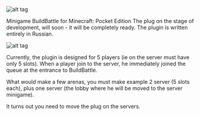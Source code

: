 ![alt tag](http://i.imgur.com/PypKcDt.png)

Minigame BuildBattle for Minecraft: Pocket Edition
The plug on the stage of development, will soon - it will be completely ready.
The plugin is written entirely in Russian.

![alt tag](http://www.billtownwebdesign.com/wp-content/uploads/2014/12/faq.png)

Currently, the plugin is designed for 5 players (ie on the server must have only 5 slots). When a player join to the server, he immediately joined the queue at the entrance to BuildBattle.

What would make a few arenas, you must make example 2 server (5 slots each), plus one server (the lobby where he will be moved to the server minigame).

It turns out you need to move the plug on the servers.
